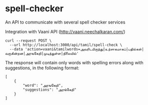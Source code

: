 # spell-checker
An API to communicate with several spell checker services


Integration with Vaani API (http://vaani.neechalkaran.com/)
```
curl --request POST \
  --url http://localhost:3000/api/tamil/spell-check \
  --data 'action=vaani&tamilwords=அவரிடமிருந்து|உற்சாகமாகப்|பதில்கள்|வருகின்றன|அரஙகேறி|முடிந்துள்ள|நிலையில்'
```
The response will contain only words with spelling errors along with suggestions, in the following format:
```
[
    {
        "word": "அரஙகேறி",
        "suggestions": "அரங்கேறி"
    }
]
```
